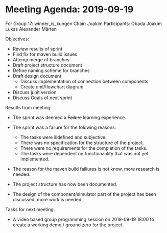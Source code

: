 # Meeting Agenda: 2019-09-19
For Group 17: winner_is_kungen
Chair: Joakim
Participants: Obada Joakim Lukas Alexander Mårten

Objectives:
* Review results of sprint
* Find fix for maven build issues
* Attemp merge of branches
* Draft project structure document
* Define naming scheme for branches
* Draft design document
  * Discuss implementation of connection between components
  * Create uml/flowchart diagram
* Discuss junit version
* Discuss Goals of next sprint


Results from meeting:
* The sprint was deemed a ~~Failure~~ learning experience.
* The sprint was a failure for the folowing reasons:
  * The tasks were illdefined and subjective.
  * There was no specification for the structure of the project.
  * There were no requirements for the completion of the tasks.
  * The tasks were dependent on functionanlity that was not yet implemented.
  
* The reason for the maven build failiures is not know, more research is needed.
* The project structure has now been documented.
* The design of the component/simulator part of the project has been discussed, more work is needed.

Tasks for next meeting:
* A video based group programming session on 2019-09-19 18:00 to create a working demo / ground zero for the project.
